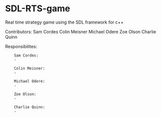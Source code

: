 # SDL-RTS-game
Real time strategy game using the SDL framework for c++

Contributors:
        Sam Cordes
        Colin Meisner
        Michael Odere
        Zoe Olson
        Charlie Quinn
  

Responsibilites:
        
        Sam Cordes: 
        -
          
        Colin Meisner:
        -
          
        Michael Odere:
        -
          
        Zoe Olson:
        -
          
        Charlie Quinn:
        -
